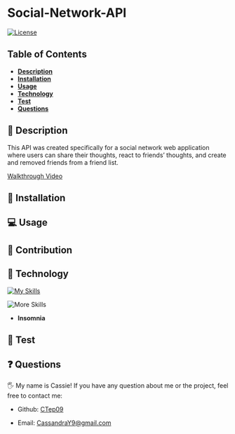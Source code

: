 # Social-Network-API

[![License](https://img.shields.io/badge/license-MIT-ff69b4)](https://opensource.org/license/MIT)

## Table of Contents

- [**Description**](#📑-description)
- [**Installation**](#💾-installation)
- [**Usage**](#💻-usage)
- [**Technology**](#🚀-technology)
- [**Test**](#🧪-test)
- [**Questions**](#❓-questions)

## 📑 Description
This API was created specifically for a social network web application where users can share their thoughts, react to friends’ thoughts, and create and removed friends from a friend list. 

[Walkthrough Video](https://youtu.be/-3Q63chC_nU)

## 💾 Installation

## 💻 Usage

## 🤝 Contribution

## 🚀 Technology
[![My Skills](https://skillicons.dev/icons?i=js,nodejs,express,mongodb)](https://skillicons.dev)

![More Skills](https://img.shields.io/badge/Insomnia-5849be?style=for-the-badge&logo=Insomnia&logoColor=white)
- **Insomnia**

## 🧪 Test

## ❓ Questions

🖐 My name is Cassie! If you have any question about me or the project, feel free to contact me:

- Github: [CTep09](https://github.com/CTep09)

- Email: [CassandraY9@gmail.com](mailto:cassandray9@gmail.com)
